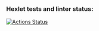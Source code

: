 ### Hexlet tests and linter status:
[![Actions Status](https://github.com/oldborrow/frontend-project-lvl2/workflows/hexlet-check/badge.svg)](https://github.com/oldborrow/frontend-project-lvl2/actions)
